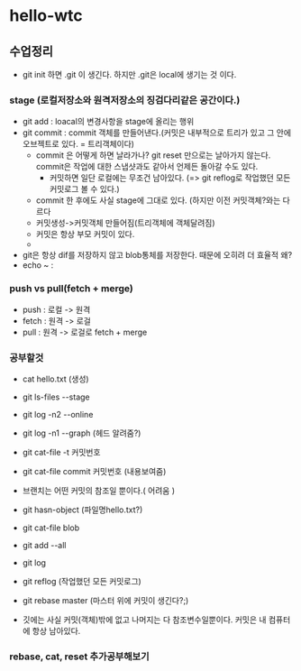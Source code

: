 # hello-wtc

## 수업정리
* git init 하면 .git 이 생긴다. 하지만 .git은 local에 생기는 것 이다. 

### stage (로컬저장소와 원격저장소의 징검다리같은 공간이다.)
* git add : loacal의 변경사항을 stage에 올리는 행위
* git commit : commit 객체를 만들어낸다.(커밋은 내부적으로 트리가 있고 그 안에 오브젝트로 있다. = 트리객체이다)
    * commit 은 어떻게 하면 날라가나? git reset 만으로는 날아가지 않는다. commit은 작업에 대한 스냅샷과도 같아서 언제든 돌아갈 수도 있다.
        * 커밋하면 일단 로컬에는 무조건 남아있다. (=> git reflog로 작업했던 모든 커밋로그 볼 수 있다.)
    * commit 한 후에도 사실 stage에 그대로 있다. (하지만 이전 커밋객체?와는 다르다
    * 커밋생성->커밋객체 만들어짐(트리객체에 객체달려짐)
    * 커밋은 항상 부모 커밋이 있다.
    * 
* git은 항상 dif를 저장하지 않고 blob통체를 저장한다. 때문에 오히려 더 효율적 왜?
* echo ~ : 

### push vs pull(fetch + merge)
* push : 로컬 -> 원격
* fetch : 원격 -> 로걸
* pull : 원격 -> 로걸로  fetch + merge

### 공부할것 
* cat hello.txt (생성)
* git ls-files --stage 
* git log -n2 --online
* git log -n1 --graph (헤드 알려줌?)
* git cat-file -t 커밋번호
* git cat-file commit 커밋번호 (내용보여줌)
* 브랜치는 어떤 커밋의 참조일 뿐이다.( 어려움 )
* git hasn-object (파일명hello.txt?)
* git cat-file blob
* git add --all
* git log
* git reflog (작업했던 모든 커밋로그)
* git rebase master (마스터 위에 커밋이 생긴다?;)



* 깃에는 사실 커밋(객체)밖에 없고 나머지는 다 참조변수일뿐이다. 커밋은 내 컴퓨터에 항상 남아있다.


### rebase, cat, reset 추가공부해보기